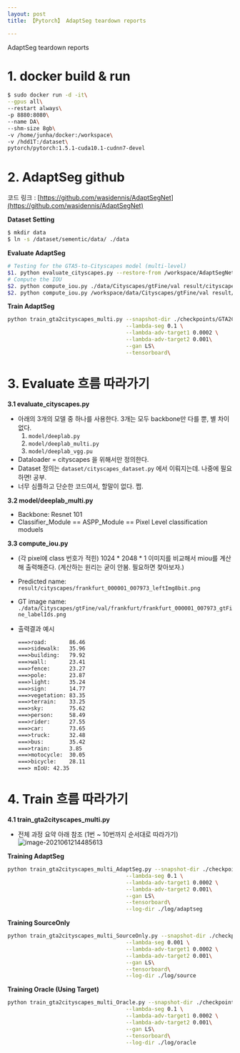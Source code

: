 ```yaml
---
layout: post
title: 【Pytorch】 AdaptSeg teardown reports

---
```


AdaptSeg teardown reports 

# 1. docker build & run

```sh
$ sudo docker run -d -it\
--gpus all\
--restart always\
-p 8880:8080\
--name DA\
--shm-size 8gb\
-v /home/junha/docker:/workspace\
-v /hdd1T:/dataset\
pytorch/pytorch:1.5.1-cuda10.1-cudnn7-devel
```





# 2. AdaptSeg github

코드 링크 : [https://github.com/wasidennis/AdaptSegNet](https://github.com/wasidennis/AdaptSegNet)

**Dataset Setting**

```sh
$ mkdir data
$ ln -s /dataset/sementic/data/ ./data
```

**Evaluate AdaptSeg**

```sh
# Testing for the GTA5-to-Cityscapes model (multi-level)
$1. python evaluate_cityscapes.py --restore-from /workspace/AdaptSegNet/checkpoints/GTA2Cityscapes_oracle/GTA5_95000.pth
# Compute the IOU
$2. python compute_iou.py ./data/Cityscapes/gtFine/val result/cityscapes
$2. python compute_iou.py /workspace/data/Cityscapes/gtFine/val result/cityscapes
```

**Train AdaptSeg**

```sh
python train_gta2cityscapes_multi.py --snapshot-dir ./checkpoints/GTA2Cityscapes_multi \
                                     --lambda-seg 0.1 \
                                     --lambda-adv-target1 0.0002 \
                                     --lambda-adv-target2 0.001\
                                     --gan LS\
                                     --tensorboard\
```





# 3. Evaluate 흐름 따라가기

**3.1 evaluate_cityscapes.py**

- 아래의 3개의 모델 중 하나를 사용한다. 3개는 모두 backbone만 다를 뿐, 별 차이 없다.
  1. `model/deeplab.py`
  2. `model/deeplab_multi.py`
  3. `model/deeplab_vgg.pu`
- Dataloader = cityscapes 을 위해서만 정의한다. 
- Dataset 정의는 `dataset/cityscapes_dataset.py` 에서 이뤄지는데. 나중에 필요하면! 공부.
- 너무 심플하고 단순한 코드여서, 할말이 없다. 쩝.



**3.2 model/deeplab_multi.py**

- Backbone: Resnet 101 
- Classifier_Module == ASPP_Module == Pixel Level classification moduels



**3.3 compute_iou.py**

- (각 pixel에 class 번호가 적힌) 1024 * 2048 * 1 이미지를 비교해서 miou를 계산해 출력해준다. (계산하는 원리는 굳이 안봄. 필요하면 찾아보자.)

- Predicted name: `result/cityscapes/frankfurt_000001_007973_leftImg8bit.png`

- GT image name: `./data/Cityscapes/gtFine/val/frankfurt/frankfurt_000001_007973_gtFine_labelIds.png`

- 출력결과 예시   

  ```txt
  ===>road:       86.46
  ===>sidewalk:   35.96
  ===>building:   79.92
  ===>wall:       23.41
  ===>fence:      23.27
  ===>pole:       23.87
  ===>light:      35.24
  ===>sign:       14.77
  ===>vegetation: 83.35
  ===>terrain:    33.25
  ===>sky:        75.62
  ===>person:     58.49
  ===>rider:      27.55
  ===>car:        73.65
  ===>truck:      32.48
  ===>bus:        35.42
  ===>train:      3.85
  ===>motocycle:  30.05
  ===>bicycle:    28.11
  ===> mIoU: 42.35
  ```

  



# 4. Train 흐름 따라가기

**4.1 train_gta2cityscapes_multi.py**

- 전체 과정 요약 아래 참조 (1번 ~ 10번까지 순서대로 따라가기)
  ![image-2021061214485613](/Users/junha/OneDrive/Computers/projects/Imgaes_For_GitBlog/Typora-rcv/image-2021061214485613.jpg)



**Training AdaptSeg**

```sh
python train_gta2cityscapes_multi_AdaptSeg.py --snapshot-dir ./checkpoints/GTA2Cityscapes_adaptseg \
                                     --lambda-seg 0.1 \
                                     --lambda-adv-target1 0.0002 \
                                     --lambda-adv-target2 0.001\
                                     --gan LS\
                                     --tensorboard\
                                     --log-dir ./log/adaptseg
```





**Training SourceOnly**

```sh
python train_gta2cityscapes_multi_SourceOnly.py --snapshot-dir ./checkpoints/GTA2Cityscapes_source \
                                     --lambda-seg 0.001 \
                                     --lambda-adv-target1 0.0002 \
                                     --lambda-adv-target2 0.001\
                                     --gan LS\
                                     --tensorboard\
                                     --log-dir ./log/source
```





**Training Oracle (Using Target)**

```sh
python train_gta2cityscapes_multi_Oracle.py --snapshot-dir ./checkpoints/GTA2Cityscapes_oracle \
                                     --lambda-seg 0.1 \
                                     --lambda-adv-target1 0.0002 \
                                     --lambda-adv-target2 0.001\
                                     --gan LS\
                                     --tensorboard\
                                     --log-dir ./log/oracle
```

















